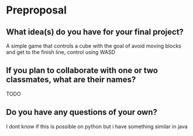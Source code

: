 # Preproposal

## What idea(s) do you have for your final project?

A simple game that controls a cube with the goal of avoid moving blocks and get to the finish line, control using WASD 

## If you plan to collaborate with one or two classmates, what are their names?

TODO

## Do you have any questions of your own?

I dont know if this is possible on python but i have something similar in java
